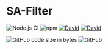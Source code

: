 # SA-Filter

![Node.js CI](https://github.com/kelatev/SA-Filter/workflows/Node.js%20CI/badge.svg)
![npm](https://img.shields.io/npm/v/@kelatev/sa-filter)
[![David](https://img.shields.io/david/kelatev/SA-Filter)](https://david-dm.org/kelatev/SA-Filter)
[![David](https://img.shields.io/david/dev/kelatev/SA-Filter)](https://david-dm.org/kelatev/SA-Filter?type=dev)

![GitHub code size in bytes](https://img.shields.io/github/languages/code-size/kelatev/SA-Filter)
![GitHub](https://img.shields.io/github/license/kelatev/SA-Filter)

